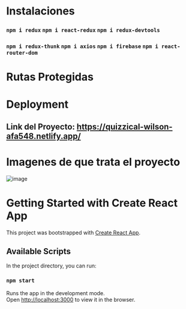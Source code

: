 # Instalaciones
### `npm i redux`  `npm i react-redux` `npm i redux-devtools`
### `npm i redux-thunk` `npm i axios` `npm i firebase` `npm i react-router-dom`

# Rutas Protegidas

# Deployment
## Link del Proyecto: https://quizzical-wilson-afa548.netlify.app/

# Imagenes de que trata el proyecto
![image](https://user-images.githubusercontent.com/46203192/112576236-87189980-8db7-11eb-9841-31d26234f87d.png)



# Getting Started with Create React App

This project was bootstrapped with [Create React App](https://github.com/facebook/create-react-app).

## Available Scripts

In the project directory, you can run:

### `npm start`

Runs the app in the development mode.\
Open [http://localhost:3000](http://localhost:3000) to view it in the browser.
